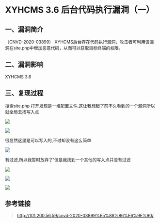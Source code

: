 XYHCMS 3.6 后台代码执行漏洞（一）
=================================

一、漏洞简介
------------

（CNVD-2020-03899）
XYHCMS后台存在代码执行漏洞，攻击者可利用该漏洞在site.php中增加恶意代码，从而可以获取目标终端的权限。

二、漏洞影响
------------

XYHCMS 3.6

三、复现过程
------------

搜索site.php 打开发现是一堆配置文件,这让我想起了前不久看到的一个漏洞所以就全局去找写入点

![](/Users/aresx/Documents/VulWiki/.resource/XYHCMS3.6后台代码执行漏洞(一)/media/rId24.png)

![](/Users/aresx/Documents/VulWiki/.resource/XYHCMS3.6后台代码执行漏洞(一)/media/rId25.png)

很显然这里是可以写入的,不过却没有这么简单

![](/Users/aresx/Documents/VulWiki/.resource/XYHCMS3.6后台代码执行漏洞(一)/media/rId26.png)

有过滤,所以我暂时放弃了'但是我找到一个其他的写入点并没有过滤

![](/Users/aresx/Documents/VulWiki/.resource/XYHCMS3.6后台代码执行漏洞(一)/media/rId27.png)

![](/Users/aresx/Documents/VulWiki/.resource/XYHCMS3.6后台代码执行漏洞(一)/media/rId28.png)

![](/Users/aresx/Documents/VulWiki/.resource/XYHCMS3.6后台代码执行漏洞(一)/media/rId29.png)

参考链接
--------

> http://101.200.56.59/cnvd-2020-03899%E5%88%86%E6%9E%90/
